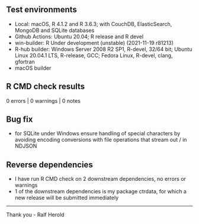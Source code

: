 ## Test environments

* Local: macOS, R 4.1.2 and R 3.6.3;  with CouchDB, ElasticSearch, MongoDB and SQLite databases
* Github Actions: Ubuntu 20.04; R release and R devel
* win-builder: R Under development (unstable) (2021-11-19 r81213)
* R-hub builder: Windows Server 2008 R2 SP1, R-devel, 32/64 bit; Ubuntu Linux 20.04.1 LTS, R-release, GCC; Fedora Linux, R-devel, clang, gfortran
* macOS builder

## R CMD check results

0 errors | 0 warnings | 0 notes

## Bug fix

- for SQLite under Windows ensure handling of special characters by avoiding encoding conversions with file operations that stream out / in NDJSON

## Reverse dependencies

* I have run R CMD check on 2 downstream dependencies, no errors or warnings
* 1 of the downstream dependencies is my package ctrdata, for which a new release will be submitted immediately

--------

Thank you -
Ralf Herold
